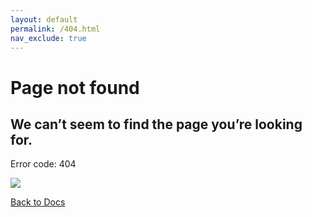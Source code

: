 ```yaml
---
layout: default
permalink: /404.html
nav_exclude: true
---
```


# Page not found

## We can’t seem to find the page you’re looking for.

Error code: 404

![](https://github.com/treeverse/lakeFS/tree/b92983d77dcdc6e95b9bda0c816a72f77e47d235/assets/img/404-illustration.png)

 [Back to Docs](../)

